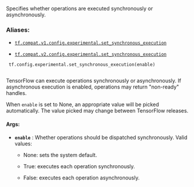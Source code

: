 Specifies whether operations are executed synchronously or asynchronously.



### Aliases:

- [ `tf.compat.v1.config.experimental.set_synchronous_execution` ](/api_docs/python/tf/config/experimental/set_synchronous_execution)

- [ `tf.compat.v2.config.experimental.set_synchronous_execution` ](/api_docs/python/tf/config/experimental/set_synchronous_execution)



```
 tf.config.experimental.set_synchronous_execution(enable)
 
```

TensorFlow can execute operations synchronously or asynchronously. If
asynchronous execution is enabled, operations may return "non-ready" handles.

When  `enable`  is set to None, an appropriate value will be picked
automatically. The value picked may change between TensorFlow releases.



#### Args:

- **`enable`** : Whether operations should be dispatched synchronously.
Valid values:



    - None: sets the system default.

    - True: executes each operation synchronously.

    - False: executes each operation asynchronously.

